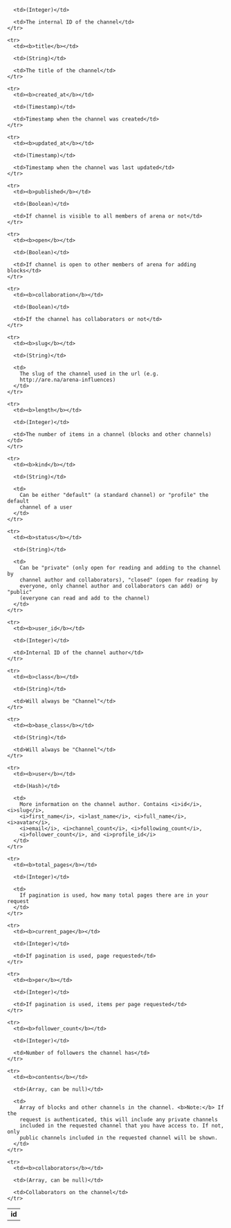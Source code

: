 <table>
  <tbody>
    <tr>
      <td><b>id</b></td>

      <td>(Integer)</td>

      <td>The internal ID of the channel</td>
    </tr>

    <tr>
      <td><b>title</b></td>

      <td>(String)</td>

      <td>The title of the channel</td>
    </tr>

    <tr>
      <td><b>created_at</b></td>

      <td>(Timestamp)</td>

      <td>Timestamp when the channel was created</td>
    </tr>

    <tr>
      <td><b>updated_at</b></td>

      <td>(Timestamp)</td>

      <td>Timestamp when the channel was last updated</td>
    </tr>

    <tr>
      <td><b>published</b></td>

      <td>(Boolean)</td>

      <td>If channel is visible to all members of arena or not</td>
    </tr>

    <tr>
      <td><b>open</b></td>

      <td>(Boolean)</td>

      <td>If channel is open to other members of arena for adding blocks</td>
    </tr>

    <tr>
      <td><b>collaboration</b></td>

      <td>(Boolean)</td>

      <td>If the channel has collaborators or not</td>
    </tr>

    <tr>
      <td><b>slug</b></td>

      <td>(String)</td>

      <td>
        The slug of the channel used in the url (e.g.
        http://are.na/arena-influences)
      </td>
    </tr>

    <tr>
      <td><b>length</b></td>

      <td>(Integer)</td>

      <td>The number of items in a channel (blocks and other channels)</td>
    </tr>

    <tr>
      <td><b>kind</b></td>

      <td>(String)</td>

      <td>
        Can be either "default" (a standard channel) or "profile" the default
        channel of a user
      </td>
    </tr>

    <tr>
      <td><b>status</b></td>

      <td>(String)</td>

      <td>
        Can be "private" (only open for reading and adding to the channel by
        channel author and collaborators), "closed" (open for reading by
        everyone, only channel author and collaborators can add) or "public"
        (everyone can read and add to the channel)
      </td>
    </tr>

    <tr>
      <td><b>user_id</b></td>

      <td>(Integer)</td>

      <td>Internal ID of the channel author</td>
    </tr>

    <tr>
      <td><b>class</b></td>

      <td>(String)</td>

      <td>Will always be "Channel"</td>
    </tr>

    <tr>
      <td><b>base_class</b></td>

      <td>(String)</td>

      <td>Will always be "Channel"</td>
    </tr>

    <tr>
      <td><b>user</b></td>

      <td>(Hash)</td>

      <td>
        More information on the channel author. Contains <i>id</i>, <i>slug</i>,
        <i>first_name</i>, <i>last_name</i>, <i>full_name</i>, <i>avatar</i>,
        <i>email</i>, <i>channel_count</i>, <i>following_count</i>,
        <i>follower_count</i>, and <i>profile_id</i>
      </td>
    </tr>

    <tr>
      <td><b>total_pages</b></td>

      <td>(Integer)</td>

      <td>
        If pagination is used, how many total pages there are in your request
      </td>
    </tr>

    <tr>
      <td><b>current_page</b></td>

      <td>(Integer)</td>

      <td>If pagination is used, page requested</td>
    </tr>

    <tr>
      <td><b>per</b></td>

      <td>(Integer)</td>

      <td>If pagination is used, items per page requested</td>
    </tr>

    <tr>
      <td><b>follower_count</b></td>

      <td>(Integer)</td>

      <td>Number of followers the channel has</td>
    </tr>

    <tr>
      <td><b>contents</b></td>

      <td>(Array, can be null)</td>

      <td>
        Array of blocks and other channels in the channel. <b>Note:</b> If the
        request is authenticated, this will include any private channels
        included in the requested channel that you have access to. If not, only
        public channels included in the requested channel will be shown.
      </td>
    </tr>

    <tr>
      <td><b>collaborators</b></td>

      <td>(Array, can be null)</td>

      <td>Collaborators on the channel</td>
    </tr>
  </tbody>
</table>
